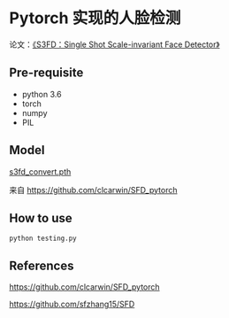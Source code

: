 # Pytorch 实现的人脸检测

论文：[《S3FD：Single Shot Scale-invariant Face Detector》](https://arxiv.org/abs/1708.05237 "With a Title")

## Pre-requisite

* python 3.6
* torch
* numpy
* PIL

## Model

[s3fd_convert.pth](https://github.com/clcarwin/SFD_pytorch/releases/download/v0.1/s3fd_convert.7z "With a Title")

来自 https://github.com/clcarwin/SFD_pytorch


## How to use

    python testing.py
    
## References

<https://github.com/clcarwin/SFD_pytorch>

<https://github.com/sfzhang15/SFD>
